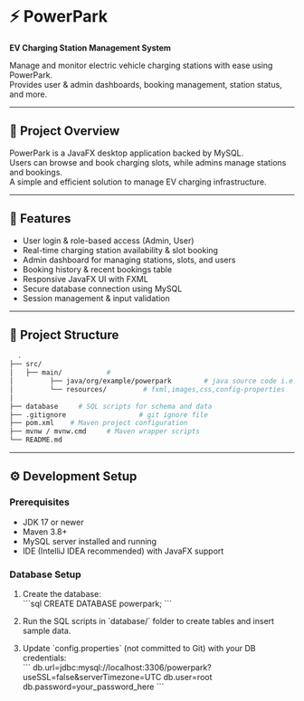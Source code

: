 # ⚡ PowerPark  
**EV Charging Station Management System**

Manage and monitor electric vehicle charging stations with ease using PowerPark.  
Provides user & admin dashboards, booking management, station status, and more.

---

## 📜 Project Overview  
PowerPark is a JavaFX desktop application backed by MySQL.  
Users can browse and book charging slots, while admins manage stations and bookings.  
A simple and efficient solution to manage EV charging infrastructure.

---

## 🎯 Features  
- User login & role-based access (Admin, User)  
- Real-time charging station availability & slot booking  
- Admin dashboard for managing stations, slots, and users  
- Booking history & recent bookings table  
- Responsive JavaFX UI with FXML  
- Secure database connection using MySQL  
- Session management & input validation

---

## 📂 Project Structure  
```bash
  .
├── src/
│   ├── main/           #
│         ├── java/org/example/powerpark        # java source code i.e. model, business logic etc.
│         └── resources/         # fxml,images,css,config-properties
│
├── database     # SQL scripts for schema and data
├── .gitignore                  # git ignore file
├── pom.xml    # Maven project configuration
├── mvnw / mvnw.cmd     # Maven wrapper scripts
└── README.md
```
---

## ⚙️ Development Setup

### Prerequisites  
- JDK 17 or newer  
- Maven 3.8+  
- MySQL server installed and running  
- IDE (IntelliJ IDEA recommended) with JavaFX support  

### Database Setup  
1. Create the database:  
\`\`\`sql
CREATE DATABASE powerpark;
\`\`\`
2. Run the SQL scripts in \`database/\` folder to create tables and insert sample data.

3. Update \`config.properties\` (not committed to Git) with your DB credentials:  
\`\`\`
db.url=jdbc:mysql://localhost:3306/powerpark?useSSL=false&serverTimezone=UTC
db.user=root
db.password=your_password_here
\`\`\`
